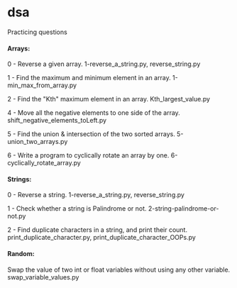 # dsa
Practicing questions


<h4>Arrays:</h4>


0 - Reverse a given array.
1-reverse_a_string.py, reverse_string.py

1 - Find the maximum and minimum element in an array.
1-min_max_from_array.py

2 - Find the "Kth" maximum element in an array.
Kth_largest_value.py

4 - Move all the negative elements to one side of the array.
shift_negative_elements_toLeft.py

5 - Find the union & intersection of the two sorted arrays.
5-union_two_arrays.py

6 - Write a program to cyclically rotate an array by one.
6-cyclically_rotate_array.py


<h4>Strings:</h4>

0 - Reverse a string. 
1-reverse_a_string.py, reverse_string.py

1 - Check whether a string is Palindrome or not. 
2-string-palindrome-or-not.py

2 - Find duplicate characters in a string, and print their count. 
print_duplicate_character.py, print_duplicate_character_OOPs.py


<h4>Random:</h4>


Swap the value of two int or float variables without using any other variable.
swap_variable_values.py
